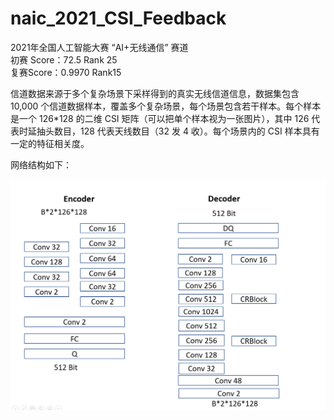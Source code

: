 # naic_2021_CSI_Feedback
2021年全国人工智能大赛 “AI+无线通信” 赛道  
初赛 Score：72.5  Rank 25  
复赛Score：0.9970  Rank15  

信道数据来源于多个复杂场景下采样得到的真实无线信道信息，数据集包含 10,000 个信道数据样本，覆盖多个复杂场景，每个场景包含若干样本。每个样本是一个 126*128 的二维 CSI 矩阵（可以把单个样本视为一张图片），其中 126 代表时延抽头数目，128 代表天线数目（32 发 4 收）。每个场景内的 CSI 样本具有一定的特征相关度。  

网络结构如下：

![Aaron Swartz](network.png)
